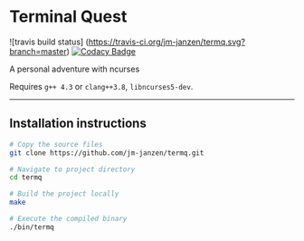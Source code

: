 # Terminal Quest
![travis build status]
(https://travis-ci.org/jm-janzen/termq.svg?branch=master)
[![Codacy Badge](https://api.codacy.com/project/badge/Grade/ab15e0ae9f7748b8a9793290e9ee558a)](https://www.codacy.com/app/jmjanzen/termq?utm_source=github.com&amp;utm_medium=referral&amp;utm_content=jm-janzen/termq&amp;utm_campaign=Badge_Grade)

A personal adventure with ncurses

Requires `g++ 4.3` or `clang++3.8`, `libncurses5-dev`.

---

## Installation instructions

```bash
# Copy the source files
git clone https://github.com/jm-janzen/termq.git
```

```bash
# Navigate to project directory
cd termq
```

```bash
# Build the project locally
make
```

```bash
# Execute the compiled binary
./bin/termq
```
  
